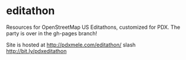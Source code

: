 editathon
=========

Resources for OpenStreetMap US Editathons, customized for PDX. The party is over in the gh-pages branch!

Site is hosted at http://pdxmele.com/editathon/ slash http://bit.ly/pdxeditathon
